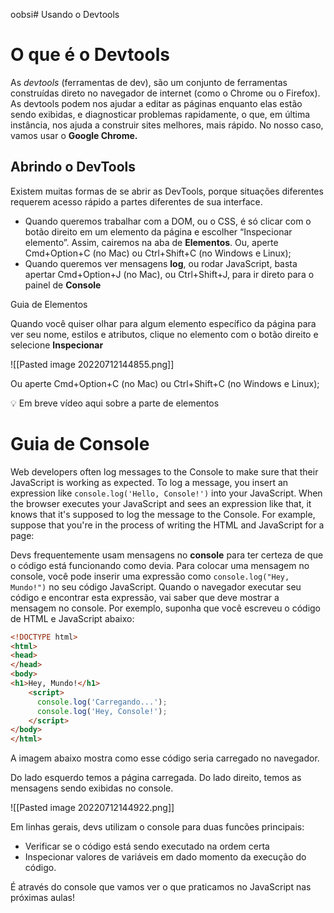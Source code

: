 oobsi# Usando o Devtools

# O que é o Devtools

As _devtools_ (ferramentas de dev), são um conjunto de ferramentas construídas direto no navegador de internet (como o Chrome ou o Firefox). As devtools podem nos ajudar a editar as páginas enquanto elas estão sendo exibidas, e diagnosticar problemas rapidamente, o que, em última instância, nos ajuda a construir sites melhores, mais rápido. No nosso caso, vamos usar o **Google Chrome.**

## Abrindo o DevTools

Existem muitas formas de se abrir as DevTools, porque situações diferentes requerem acesso rápido a partes diferentes de sua interface.

-   Quando queremos trabalhar com a DOM, ou o CSS, é só clicar com o botão direito em um elemento da página e escolher “Inspecionar elemento”. Assim, cairemos na aba de **Elementos**. Ou, aperte Cmd+Option+C (no Mac) ou Ctrl+Shift+C (no Windows e Linux);
-   Quando queremos ver mensagens **log**, ou rodar JavaScript, basta apertar Cmd+Option+J (no Mac), ou Ctrl+Shift+J, para ir direto para o painel de **Console**

Guia de Elementos

Quando você quiser olhar para algum elemento específico da página para ver seu nome, estilos e atributos, clique no elemento com o botão direito e selecione **Inspecionar**

![[Pasted image 20220712144855.png]]

Ou aperte Cmd+Option+C (no Mac) ou Ctrl+Shift+C (no Windows e Linux);

<aside> 💡 Em breve vídeo aqui sobre a parte de elementos

</aside>

# Guia de Console

Web developers often log messages to the Console to make sure that their JavaScript is working as expected. To log a message, you insert an expression like `console.log('Hello, Console!')` into your JavaScript. When the browser executes your JavaScript and sees an expression like that, it knows that it's supposed to log the message to the Console. For example, suppose that you're in the process of writing the HTML and JavaScript for a page:

Devs frequentemente usam mensagens no **console** para ter certeza de que o código está funcionando como devia. Para colocar uma mensagem no console, você pode inserir uma expressão como `console.log("Hey, Mundo!")` no seu código JavaScript. Quando o navegador executar seu código e encontrar esta expressão, vai saber que deve mostrar a mensagem no console. Por exemplo, suponha que você escreveu o código de HTML e JavaScript abaixo:

```html
<!DOCTYPE html>
<html>
<head>
</head>
<body>
<h1>Hey, Mundo!</h1>
    <script>
      console.log('Carregando...');
      console.log('Hey, Console!');
    </script>
</body>
</html>
```

A imagem abaixo mostra como esse código seria carregado no navegador.

Do lado esquerdo temos a página carregada. Do lado direito, temos as mensagens sendo exibidas no console.

![[Pasted image 20220712144922.png]]

Em linhas gerais, devs utilizam o console para duas funcões principais:

-   Verificar se o código está sendo executado na ordem certa
-   Inspecionar valores de variáveis em dado momento da execução do código.

É através do console que vamos ver o que praticamos no JavaScript nas próximas aulas!